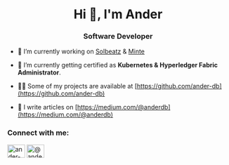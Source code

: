 <h1 align="center">Hi 👋, I'm Ander</h1>
<h3 align="center">Software Developer</h3>

- 🔭 I’m currently working on [Solbeatz](https://www.solbeatz.xyz/) & [Minte](https://www.minte.app/)

- 🌱 I’m currently getting certified as **Kubernetes & Hyperledger Fabric Administrator**.

- 👨‍💻 Some of my projects are available at [https://github.com/ander-db](https://github.com/ander-db)

- 📝 I write articles on [https://medium.com/@anderdb](https://medium.com/@anderdb)

<h3 align="left">Connect with me:</h3>
<p align="left">
<a href="https://www.linkedin.com/in/ander-dorado-bol%C3%A9-832881246" target="blank"><img align="center" src="https://raw.githubusercontent.com/rahuldkjain/github-profile-readme-generator/master/src/images/icons/Social/linked-in-alt.svg" alt="ander-dorado-bole-832881246" height="30" width="40" /></a>
<a href="https://medium.com/@anderdb" target="blank"><img align="center" src="https://raw.githubusercontent.com/rahuldkjain/github-profile-readme-generator/master/src/images/icons/Social/medium.svg" alt="@anderdb" height="30" width="40" /></a>
</p>
